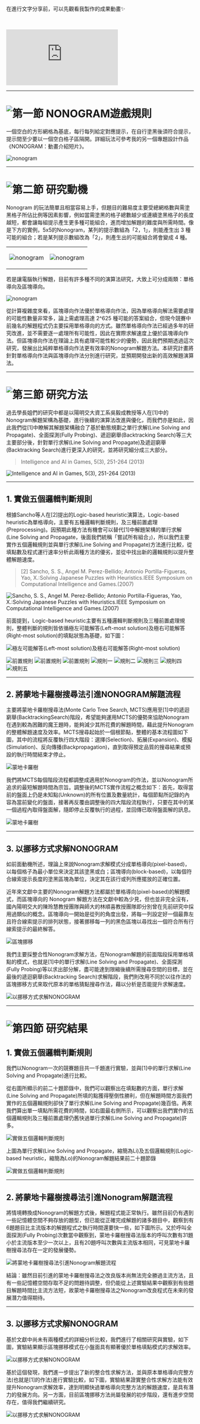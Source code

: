 在進行文字分享前，可以先觀看我製作的成果動畫✨

<iframe class="w-full aspect-[16/9]" src="https://www.youtube.com/embed/uZde5V-74AE?si=PhdERwSBclMAtBh4" title="YouTube video player" frameborder="0" allow="accelerometer; autoplay; clipboard-write; encrypted-media; gyroscope; picture-in-picture; web-share" referrerpolicy="strict-origin-when-cross-origin" allowfullscreen style="margin-top:2rem;"></iframe>

---

# ![第一節](/images/nonogram/01.webp) NONOGRAM遊戲規則

一個空白的方形網格為基底，每行每列給定對應提示，在自行塗黑後須符合提示，提示間至少要以一個空白格子區隔開。​詳細玩法可參考我的另一個專題設計作品《NONOGRAM：動畫介紹短片》。

 ![nonogram](/images/nonogram/2.webp)

 ---

# ![第二節](/images/nonogram/02.webp) 研究動機

Nonogram 的玩法簡單且相當容易上手，但題目的難易度主要受總網格數與需塗黑格子所佔比例等因素影響，例如當需塗黑的格子總數越少或連續塗黑格子的長度越短，都會讓每組提示產生更多種可能組合，進而增加解題的難度與所需時間。像是下方的實例，5x5的Nonogram，某列的提示數組為「2，1」，則能產生出 3 種可能的組合；若是某列提示數組改為「2」，則產生出的可能組合將會變成 4 種。

 <table class="w-full">
 <tr>
 <td align="center">

  ![nonogram](/images/nonogram/3.webp)
  
  </td>
  <td align="center">
 
   ![nonogram](/images/nonogram/4.webp)
  
  </td>
 </tr>
 </table>


若是讓電腦執行解題，目前有許多種不同的演算法研究，大致上可分成兩類：單格導向及區塊導向。

![nonogram](/images/nonogram/4.jpg)

從計算複雜度來看，區塊導向作法優於單格導向作法，因為單格導向解法需要處理的可能性數量非常多，論上需處理高達 2^625 種可能的答案組合，但現今競賽中前幾名的解題程式仍主要採用單格導向的方式。雖然單格導向作法已經過多年的研究改進，並不需要逐一處理所有可能性，因此在實際求解速度上優於區塊導向作法。但區塊導向作法在理論上具有處理可能性較少的優勢，因此我們預期透過這次研究，發展出比純粹單格導向作法更有效率的Nonogram解題方法。本研究計畫將針對單格導向作法與區塊導向作法分別進行研究，並預期開發出新的高效解題演算法。

---

# ![第三節](/images/nonogram/03.webp) 研究方法

過去學長姐們的研究中都是以陽明交大資工系吳毅成教授等人在[1]中的Nonogram解題架構為基礎，進行後續的演算法改進與優化，而我們亦是如此，因此我們從[1]中瞭解其解題架構融合了基於動態規劃之單行求解(Line Solving and Propagate)、全面探測(Fully Probing)、遞迴窮舉(Backtracking Search)等三大主要部分後，針對單行求解(Line Solving and Propagate)及遞迴窮舉(Backtracking Search)進行更深入的研究，並將研究細分成三大部分。

>Intelligence and AI in Games, 5(3), 251-264 (2013)

![Intelligence and AI in Games, 5(3), 251-264 (2013)](/images/nonogram/5.jpg)

---

## 1. 實做五個邏輯判斷規則

根據Sancho等人在[2]提出的Logic-based heuristic演算法，Logic-based heuristic為單格導向，主要有五種邏輯判斷規則，及三種前置處理(Preprocessing)。因預期此種方法有機會可以替代[1]中解題架構的單行求解(Line Solving and Propagate，後面我們統稱「嘗試所有組合」)，所以我們主要實作五個邏輯規則並與單行求解(Line Solving and Propagate)方法進行比較，從填點數及程式運行速率分析此兩種方法的優劣，並從中找出新的邏輯規則以提升整體解題速度。

>[2] Sancho, S. S., Angel M. Perez-Bellido; Antonio Portilla-Figueras, Yao, X.:Solving Japanese Puzzles with Heuristics.IEEE Symposium on Computational Intelligence and Games.(2007)

![Sancho, S. S., Angel M. Perez-Bellido; Antonio Portilla-Figueras, Yao, X.:Solving Japanese Puzzles with Heuristics.IEEE Symposium on Computational Intelligence and Games.(2007)](/images/nonogram/6.jpg)

前面提到，Logic-based heuristic主要有五種邏輯判斷規則及三種前置處理規則，整體判斷的規則皆依循極左可能解答(Left-most solution)及極右可能解答(Right-most solution)的填點狀態為基礎，如下圖：

![極左可能解答(Left-most solution)及極右可能解答(Right-most solution)](/images/nonogram/7.png)

![前置規則](/images/nonogram/規1.webp)
![前置規則](/images/nonogram/規2.webp)
![前置規則](/images/nonogram/規3.webp)
![規則一](/images/nonogram/規4.webp)
![規則二](/images/nonogram/規5.webp)
![規則三](/images/nonogram/規6.webp)
![規則四](/images/nonogram/規7.webp)
![規則五](/images/nonogram/規8.webp)

---

## 2. 將蒙地卡羅樹搜尋法引進NONOGRAM解題流程

主要將蒙地卡羅樹搜尋法(Monte Carlo Tree Search, MCTS)應用至[1]中的遞迴窮舉(BacktrackingSearch)階段，希望能夠運用MCTS的優勢來協助Nonogram在遇到較為困難的魔王題時，能夠減少其所花費的解題時間，藉此提升Nonogram的整體解題速度及效率。MCTS搜尋起始於一個根節點，整體的基本流程圖如下圖，其中的流程將反覆執行四大階段：選擇(Selection)、拓展(Expansion)、模擬(Simulation)、反向傳播(Backpropagation)，直到取得預定品質的搜尋結果或預設的執行時間結束才停止。

![蒙地卡羅樹](/images/nonogram/5.webp)

我們將MCTS每個階段流程都調整成適用於Nonogram的作法，並以Nonogram所追求的最短解題時間為宗旨。調整後的MCTS實作流程之概念如下：首先，取得當前的盤面上仍是未知點(Unknown)的所有位置及數量統計，每個節點所記錄的內容為當前變化的盤面，接著再反覆由調整後的四大階段流程執行，只要在其中的某一個過程內取得盤面解，隨即停止反覆執行的過程，並回傳已取得盤面解的訊息。

![蒙地卡羅樹](/images/nonogram/6.webp)

---

## 3. 以挪移方式求解NONOGRAM

如前面動機所述，理論上來說Nonogram求解模式分成單格導向(pixel-based)，以每個格子為最小單位來決定其該塗黑或白；區塊導向(block-based)，以每個符合線索提示長度的塗黑區塊為單位，決定其在該行或列所應擺放的正確位置。

近年來文獻中主要的Nonogram解題方法都屬於單格導向(pixel-based)的解題模式，而區塊導向的 Nonogram 解題方法在文獻中較為少見，但也並非完全沒有，國內陽明交大的陳玲慧教授團隊與師大的林順喜教授團隊即分別曾在先前研究中採用過類似的概念。區塊導向一開始是從列的角度出發，將每一列設定好一個最靠左且符合線索提示的排列狀態，接著挪移每一列的黑色區塊以尋找出一個符合所有行線索提示的最終解答。

![區塊挪移](/images/nonogram/7.webp)

我們主要採整合性Nonogram求解方法，在Nonogram解題的前面階段採用單格填點的模式，也就是[1]中的單行求解(Line Solving and Propagate)、全面探測(Fully Probing)等以求出部分解，盡可能達到限縮後續所需搜尋空間的目標，並在最後的遞迴窮舉(Backtracking Search)求解階段，我們則改用不同於以往作法的區塊挪移方式來取代原本的單格猜點搜尋作法，藉以分析是否能提升求解速度。

![以挪移方式求解NONOGRAM](/images/nonogram/8.png)

---

# ![第四節](/images/nonogram/04.webp) 研究結果

## 1. 實做五個邏輯判斷規則

我們以Nonogram一次的競賽題目共一千題進行實驗，並與[1]中的單行求解(Line Solving and Propagate)進行比較。

從右圖所顯示的前二十題節錄中，我們可以觀察出在填點數的方面，單行求解(Line Solving and Propagate)所填的點獲得壓倒性勝利，但在解題時間方面我們實作的五個邏輯規則卻快了單行求解(Line Solving and Propagate)幾百倍。再來我們算出單一填點所需花費的時間，如右圖最右側所示，可以觀察出我們實作的五個邏輯規則及三種前置處理仍舊快過單行求解(Line Solving and Propagate)許多。

![實做五個邏輯判斷規則](/images/nonogram/8.webp)

上圖為單行求解(Line Solving and Propagate，縮簡為Li)及五個邏輯規則(Logic-based heuristic，縮簡為Lo)的Nonogram解題結果前二十題節錄

![實做五個邏輯判斷規則](/images/nonogram/9.webp)

---

## 2. 將蒙地卡羅樹搜尋法引進Nonogram解題流程

將情境轉換成Nonogram的解題方式後，解題程式能正常執行。雖然目前仍有遇到一些記憶體空間不夠存放的題型，但已能從正確完成解題的諸多題目中，觀察到有6題題目比主流版本的解題程式之執行時間還要快一些，如下圖所示。又於呼叫全面探測(Fully Probing)次數當中觀察到，蒙地卡羅樹搜尋法版本的呼叫次數有31題小於主流版本至少一次以上，且有20題呼叫次數與主流版本相同，可見蒙地卡羅樹搜尋法存在一定的發展優勢。

![將蒙地卡羅樹搜尋法引進Nonogram解題流程](/images/nonogram/10.webp)

結論：雖然目前引進的蒙地卡羅樹搜尋法之改良版本尚無法完全勝過主流方法，且有一些記憶體空間存取不足的問題待調整，但仍能從上述實驗結果中觀察到有些題目解題時間比主流方法短，故蒙地卡羅樹搜尋法之Nonogram改良程式在未來的發展潛力值得期待。

---

## 3. 以挪移方式求解NONOGRAM

基於文獻中尚未有兩種模式的詳細分析比較，我們進行了相關研究與實驗，如下圖，實驗結果顯示區塊挪移模式在小盤面具有顯著優於單格填點模式的求解效率。

![以挪移方式求解NONOGRAM](/images/nonogram/11.webp)

基於這個發現，我們進一步提出了新的整合性求解方法，並與原本單格導向完整方法(也就是[1]的作法)進行實驗比較，如下圖，實驗結果證實整合性求解方法能有效提升Nonogram求解效率，達到明顯快過單格導向完整方法的解題速度，是具有潛力的發展方向。另一方面，目前區塊挪移方法尚屬發展的初步階段，還有進步空間存在，值得我們繼續研究。

![以挪移方式求解NONOGRAM](/images/nonogram/12.webp)